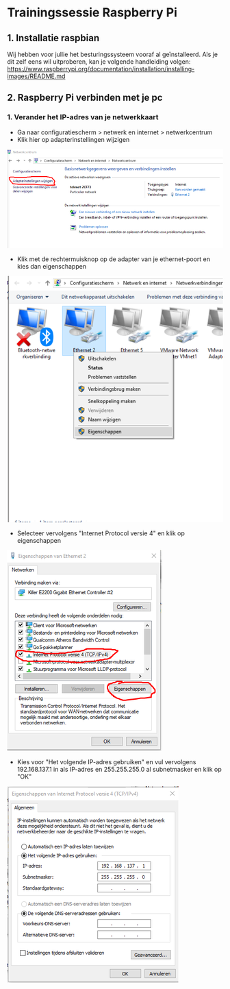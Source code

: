 # Trainingssessie Raspberry Pi
## 1. Installatie raspbian
Wij hebben voor jullie het besturingssysteem vooraf al geïnstalleerd. Als je dit zelf eens wil uitproberen, kan je volgende handleiding volgen: https://www.raspberrypi.org/documentation/installation/installing-images/README.md

## 2. Raspberry Pi verbinden met je pc
### 1. Verander het IP-adres van je netwerkkaart
* Ga naar configuratiescherm > netwerk en internet > netwerkcentrum
* Klik hier op adapterinstellingen wijzigen

![Adapterinstellingen](adapterinstelling1.png)
* Klik met de rechtermuisknop op de adapter van je ethernet-poort en kies dan eigenschappen

![Adapterinstellingen](adapterinstelling2.png)
* Selecteer vervolgens "Internet Protocol versie 4" en klik op eigenschappen

![Adapterinstellingen](adapterinstelling3.png)
* Kies voor "Het volgende IP-adres gebruiken" en vul vervolgens 192.168.137.1 in als IP-adres en 255.255.255.0 al subnetmasker en klik op "OK"

![Adapterinstellingen](adapterinstelling4.png)



